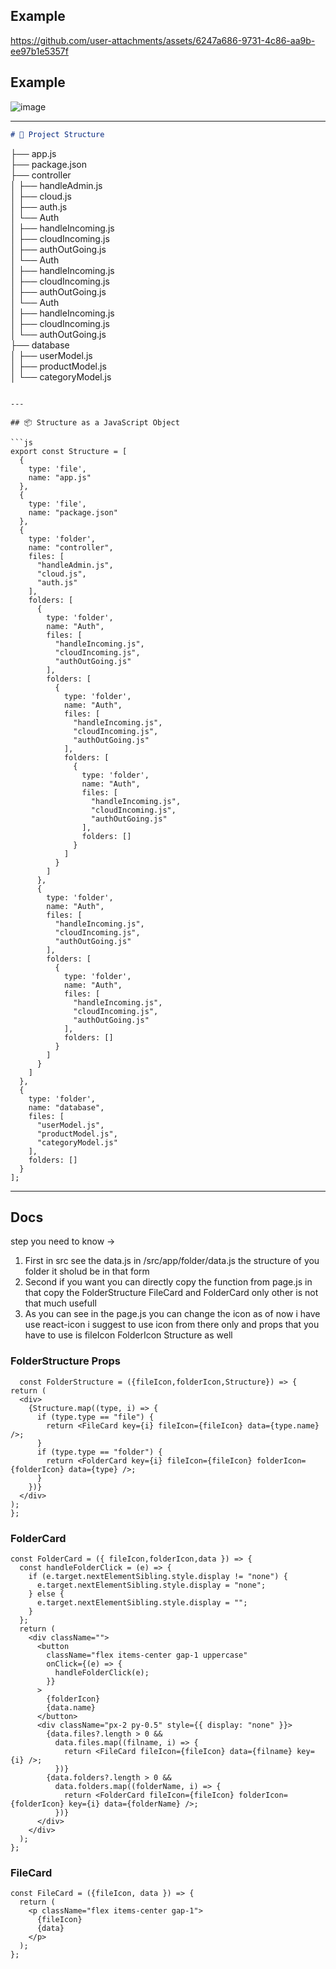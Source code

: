 ## Example
https://github.com/user-attachments/assets/6247a686-9731-4c86-aa9b-ee97b1e5357f
## Example
![image](https://github.com/user-attachments/assets/e2c58503-c3f5-4198-b9a8-a33710719aa8)

---

```markdown
# 📁 Project Structure

```

├── app.js                                                                                                                                                                                                                 
├── package.json                                                                                                                                                                                                           
├── controller                                                                                                                                                                                                             
│   ├── handleAdmin.js                                                                                                                                                                                                     
│   ├── cloud.js                                                                                                                                                                                                           
│   ├── auth.js                                                                                                                                                                                                            
│   └── Auth                                                                                                                                                                                                               
│       ├── handleIncoming.js                                                                                                                                                                                              
│       ├── cloudIncoming.js                                                                                                                                                                                               
│       ├── authOutGoing.js                                                                                                                                                                                                
│       └── Auth                                                                                                                                                                                                           
│           ├── handleIncoming.js                                                                                                                                                                                          
│           ├── cloudIncoming.js                                                                                                                                                                                           
│           ├── authOutGoing.js                                                                                                                                                                                            
│           └── Auth                                                                                                                                                                                                       
│               ├── handleIncoming.js                                                                                                                                                                                      
│               ├── cloudIncoming.js                                                                                                                                                                                       
│               └── authOutGoing.js                                                                                                                                                                                        
├── database                                                                                                                                                                                                               
│   ├── userModel.js                                                                                                                                                                                                       
│   ├── productModel.js                                                                                                                                                                                                    
│   └── categoryModel.js                                                                                                                                                                                                   

````

---

## 📦 Structure as a JavaScript Object

```js
export const Structure = [
  {
    type: 'file',
    name: "app.js"
  },
  {
    type: 'file',
    name: "package.json"
  },
  {
    type: 'folder',
    name: "controller",
    files: [
      "handleAdmin.js",
      "cloud.js",
      "auth.js"
    ],
    folders: [
      {
        type: 'folder',
        name: "Auth",
        files: [
          "handleIncoming.js",
          "cloudIncoming.js",
          "authOutGoing.js"
        ],
        folders: [
          {
            type: 'folder',
            name: "Auth",
            files: [
              "handleIncoming.js",
              "cloudIncoming.js",
              "authOutGoing.js"
            ],
            folders: [
              {
                type: 'folder',
                name: "Auth",
                files: [
                  "handleIncoming.js",
                  "cloudIncoming.js",
                  "authOutGoing.js"
                ],
                folders: []
              }
            ]
          }
        ]
      },
      {
        type: 'folder',
        name: "Auth",
        files: [
          "handleIncoming.js",
          "cloudIncoming.js",
          "authOutGoing.js"
        ],
        folders: [
          {
            type: 'folder',
            name: "Auth",
            files: [
              "handleIncoming.js",
              "cloudIncoming.js",
              "authOutGoing.js"
            ],
            folders: []
          }
        ]
      }
    ]
  },
  {
    type: 'folder',
    name: "database",
    files: [
      "userModel.js",
      "productModel.js",
      "categoryModel.js"
    ],
    folders: []
  }
];
````

---


## Docs

step you need to know ->
  1. First in src see the data.js in /src/app/folder/data.js the structure of you folder  it sholud be in that form 
  2. Second if you want  you can directly copy the function from page.js in that copy the FolderStructure FileCard and FolderCard only other is not that much usefull
  3. As you can see in the page.js you can change the icon as of now i have use react-icon i suggest to use icon from there only and props that you have to use is fileIcon FolderIcon Structure as well

### FolderStructure Props

  ```
    const FolderStructure = ({fileIcon,folderIcon,Structure}) => {
  return (
    <div>
      {Structure.map((type, i) => {
        if (type.type == "file") {
          return <FileCard key={i} fileIcon={fileIcon} data={type.name} />;
        }
        if (type.type == "folder") {
          return <FolderCard key={i} fileIcon={fileIcon} folderIcon={folderIcon} data={type} />;
        }
      })}
    </div>
  );
};
  ```

### FolderCard

```
const FolderCard = ({ fileIcon,folderIcon,data }) => {
  const handleFolderClick = (e) => {
    if (e.target.nextElementSibling.style.display != "none") {
      e.target.nextElementSibling.style.display = "none";
    } else {
      e.target.nextElementSibling.style.display = "";
    }
  };
  return (
    <div className="">
      <button
        className="flex items-center gap-1 uppercase"
        onClick={(e) => {
          handleFolderClick(e);
        }}
      >
        {folderIcon}
        {data.name}
      </button>
      <div className="px-2 py-0.5" style={{ display: "none" }}>
        {data.files?.length > 0 &&
          data.files.map((filname, i) => {
            return <FileCard fileIcon={fileIcon} data={filname} key={i} />;
          })}
        {data.folders?.length > 0 &&
          data.folders.map((folderName, i) => {
            return <FolderCard fileIcon={fileIcon} folderIcon={folderIcon} key={i} data={folderName} />;
          })}
      </div>
    </div>
  );
};
```
### FileCard

```
const FileCard = ({fileIcon, data }) => {
  return (
    <p className="flex items-center gap-1">
      {fileIcon}
      {data}
    </p>
  );
};
```

